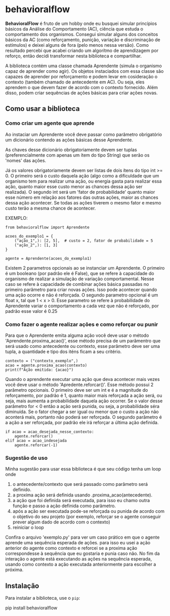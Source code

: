 # behavioralflow

**BehavioralFlow** é fruto de um hobby onde eu busquei simular princípios básicos da Análise do Comportamento (AC), ciência que estuda o comportamento dos organismos.
Consegui simular alguns dos conceitos básicos da AC (como reforçamento, punição, variação e discriminação de estímulos) e deixei alguns de fora (pelo menos nessa versão).
Como resultado percebi que acabei criando um algorítmo de aprendizagem por reforço, então decidi transformar nesta biblioteca e compartilhar.

A biblioteca contém uma classe chamada Aprendente (simula o organismo capaz de aprender como agir).
Os objetos instaciados com essa classe são capazes de aprender por reforçamento e podem levar em cosideração o contexto (também chamado de antecedente em AC).
Ou seja, eles aprendem o que devem fazer de acordo com o contexto fornecido. Além disso, podem criar sequências de ações básicas para criar ações novas.


## Como usar a biblioteca

### Como criar um agente que aprende

Ao instaciar um Aprendente você deve passar como parâmetro obrigatório um dicionário contendo as ações básicas desse Aprendente.

As chaves desse dicionário obrigatoriamente devem ser tuplas (preferencialmente com apenas um ítem do tipo String) que serão os 'nomes' das ações.

Já os valores obrigatoriamente devem ser listas de dois ítens do tipo int >= 0.
O primeiro será o custo daquela ação (algo como a dificuldade que um organismo tem para realizar uma ação, ou energia gasta para realizar essa ação, quanto maior esse custo menor as chances dessa ação ser realizada).
O segundo int será um 'fator de probabilidade' quanto maior esse número em relação aos fatores das outras ações, maior as chances dessa ação acontecer. Se todas as ações tiverem o mesmo fator e mesmo custo terão a mesma chance de acontecer.

EXEMPLO:
    
    from behavioralflow import Aprendente

    acoes_do_exemplo1 = {
        ("ação_1",): [2, 5],  # custo = 2, fator de probabilidade = 5
        ("ação_2",): [1, 3]
    }

    agente = Aprendente(acoes_do_exemplo1)


Existem 2 parametros opcionais ao se instanciar um Aprendente.
O primeiro é um booleano (por padrão ele é False), que se refere à capacidade do organismo de realizar a simulação de variação comportamental. Nesse caso se refere à capacidade de combinar ações básica passadas no primeiro parâmetro para criar novas ações. Isso pode acontecer quando uma ação ocorre e não é reforçada.
O segundo parametro opcional é um float x, tal que 1 < x > 0. Esse parametro se refere à probabilidade do Aprendente variar o comportamento a cada vez que não é reforçado, por padrão esse valor é 0.25




### Como fazer o agente realizar ações e como reforçar ou punir
Para que o Aprendente emita alguma ação você deve usar o método 'Aprendente.proxima_acao()', esse método precisa de um parâmentro que será usado como antecedente ou contexto, esse parâmetro deve ser uma tupla, a quantidade e tipo dos iténs ficam a seu critério.

    contexto = ("contexto_exemplo",)
    acao = agente.proxima_acao(contexto)
    print(f"Ação emitida: {acao}")


Quando o aprendente executar uma ação que deva acontecer mais vezes você deve usar o método 'Apredente.reforcar()'. Esse método possui 2 parâmetro opcionais.
O primeiro deve ser um int e é a magnitude do reforçamento, por padrão é 1, quanto maior mais reforçada a ação será, ou seja, mais aumenta a probabilidade daquela ação ocorrer.
Se o valor desse parâmetro for < 0 então a ação será punida, ou seja, a probabilidade séra diminuída. Se o fator chegar a ser igual ou menor que o custo a ação não aconterá mais, portanto não poderá ser reforçada.
O segundo parâmetro é a ação a ser reforçada, por padrão ele irá reforçar a última ação definida.

    if acao = acao_desejada_nesse_contexto:
        agente.reforcar()
    elif acao = acao_indesejada
        agente.reforcar(-1)


### Sugestão de uso

Minha sugestão para usar essa biblioteca é que seu código tenha um loop onde 
1) o antecedente/contexto que será passado como parâmetro será definido.
2) a proxima ação será definida usando .proxima_acao(antecedente).
3) a ação que foi definida será executada, para isso eu chamo outra função e passo a ação definida como parâmetro.
4) após a ação ser executada pode-se reforçada ou punida de acordo com o objetivo do seu projeto (por exemplo, reforçar se o agente conseguir prever algum dado de acordo com o contexto)
5) reiniciar o loop

Confira o arquivo 'exemplo.py' para ver um caso prático em que o agente aprende uma sequência esperada de ações.
para isso eu usei a ação anterior do agente como contexto e reforcei se a proxima ação correspondesse à sequência que eu gostaria e punia caso não.
No fim da interação o agente está executando as ações na sequência esperada, usando como contexto a ação executada anteriormente para escolher a próxima.

## Instalação

Para instalar a biblioteca, use o `pip`:

pip install behavioralflow
